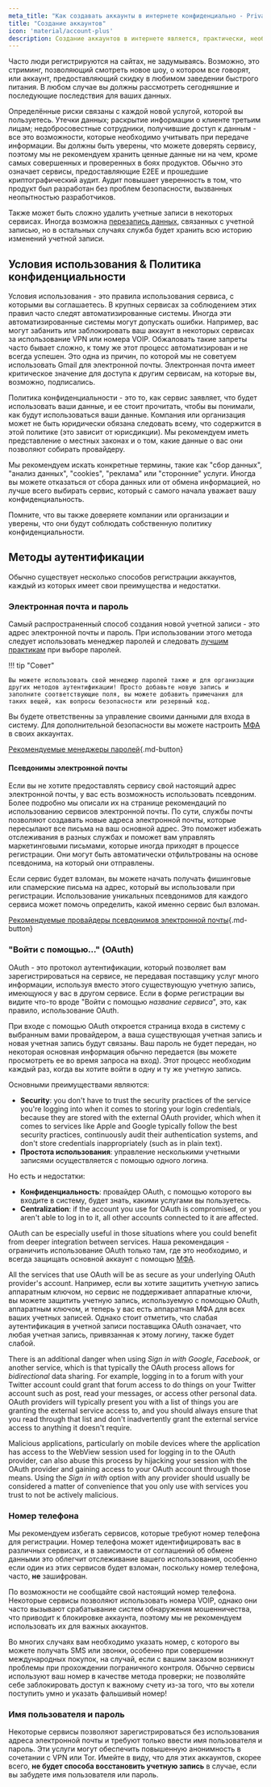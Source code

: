 ```yaml
---
meta_title: "Как создавать аккаунты в интернете конфиденциально - Privacy Guides"
title: "Создание аккаунтов"
icon: 'material/account-plus'
description: Создание аккаунтов в интернете является, практически, необходимостью, предпримите следующие шаги, чтобы сохранить вашу конфиденциальность.
---
```


Часто люди регистрируются на сайтах, не задумываясь. Возможно, это стриминг, позволяющий смотреть новое шоу, о котором все говорят, или аккаунт, предоставляющий скидку в любимом заведении быстрого питания. В любом случае вы должны рассмотреть сегодняшние и последующие последствия для ваших данных.

Определённые риски связаны с каждой новой услугой, которой вы пользуетесь. Утечки данных; раскрытие информации о клиенте третьим лицам; недобросовестные сотрудники, получившие доступ к данным - все это возможности, которые необходимо учитывать при передаче информации. Вы должны быть уверены, что можете доверять сервису, поэтому мы не рекомендуем хранить ценные данные ни на чем, кроме самых совершенных и проверенных в боях продуктов. Обычно это означает сервисы, предоставляющие E2EE и прошедшие криптографический аудит. Аудит повышает уверенность в том, что продукт был разработан без проблем безопасности, вызванных неопытностью разработчиков.

Также может быть сложно удалить учетные записи в некоторых сервисах. Иногда возможна [перезапись данных](account-deletion.md#overwriting-account-information), связанных с учетной записью, но в остальных случаях служба будет хранить всю историю изменений учетной записи.

## Условия использования & Политика конфиденциальности

Условия использования - это правила использования сервиса, с которыми вы соглашаетесь. В крупных сервисах за соблюдением этих правил часто следят автоматизированные системы. Иногда эти автоматизированные системы могут допускать ошибки. Например, вас могут забанить или заблокировать ваш аккаунт в некоторых сервисах за использование VPN или номера VOIP. Обжаловать такие запреты часто бывает сложно, к тому же этот процесс автоматизирован и не всегда успешен. Это одна из причин, по которой мы не советуем использовать Gmail для электронной почты. Электронная почта имеет критическое значение для доступа к другим сервисам, на которые вы, возможно, подписались.

Политика конфиденциальности - это то, как сервис заявляет, что будет использовать ваши данные, и ее стоит прочитать, чтобы вы понимали, как будут использоваться ваши данные. Компания или организация может не быть юридически обязана следовать всему, что содержится в этой политике (это зависит от юрисдикции). Мы рекомендуем иметь представление о местных законах и о том, какие данные о вас они позволяют собирать провайдеру.

Мы рекомендуем искать конкретные термины, такие как "сбор данных", "анализ данных", "cookies", "реклама" или "сторонние" услуги. Иногда вы можете отказаться от сбора данных или от обмена информацией, но лучше всего выбирать сервис, который с самого начала уважает вашу конфиденциальность.

Помните, что вы также доверяете компании или организации и уверены, что они будут соблюдать собственную политику конфиденциальности.

## Методы аутентификации

Обычно существует несколько способов регистрации аккаунтов, каждый из которых имеет свои преимущества и недостатки.

### Электронная почта и пароль

Самый распространенный способ создания новой учетной записи - это адрес электронной почты и пароль. При использовании этого метода следует использовать менеджер паролей и следовать [лучшим практикам](passwords-overview.md) при выборе паролей.

!!! tip "Совет"

    Вы можете использовать свой менеджер паролей также и для организации других методов аутентификации! Просто добавьте новую запись и заполните соответствующие поля, вы можете добавить примечания для таких вещей, как вопросы безопасности или резервный код.

Вы будете ответственны за управление своими данными для входа в систему. Для дополнительной безопасности вы можете настроить [МФА](multi-factor-authentication.md) в своих аккаунтах.

[Рекомендуемые менеджеры паролей](../passwords.md ""){.md-button}

#### Псевдонимы электронной почты

Если вы не хотите предоставлять сервису свой настоящий адрес электронной почты, у вас есть возможность использовать псевдоним. Более подробно мы описали их на странице рекомендаций по использованию сервисов электронной почты. По сути, службы почты позволяют создавать новые адреса электронной почты, которые пересылают все письма на ваш основной адрес. Это поможет избежать отслеживания в разных службах и поможет вам управлять маркетинговыми письмами, которые иногда приходят в процессе регистрации. Они могут быть автоматически отфильтрованы на основе псевдонима, на который они отправлены.

Если сервис будет взломан, вы можете начать получать фишинговые или спамерские письма на адрес, который вы использовали при регистрации. Использование уникальных псевдонимов для каждого сервиса может помочь определить, какой именно сервис был взломан.

[Рекомендуемые провайдеры псевдонимов электронной почты](../email.md#email-aliasing-services ""){.md-button}

### "Войти с помощью..." (OAuth)

OAuth - это протокол аутентификации, который позволяет вам зарегистрироваться на сервисе, не передавая поставщику услуг много информации, используя вместо этого существующую учетную запись, имеющуюся у вас в другом сервисе. Если в форме регистрации вы видите что-то вроде "Войти с помощью *название сервиса*", это, как правило, использование OAuth.

При входе с помощью OAuth откроется страница входа в систему с выбранным вами провайдером, а ваша существующая учетная запись и новая учетная запись будут связаны. Ваш пароль не будет передан, но некоторая основная информация обычно передается (вы можете просмотреть ее во время запроса на вход). Этот процесс необходим каждый раз, когда вы хотите войти в одну и ту же учетную запись.

Основными преимуществами являются:

- **Security**: you don't have to trust the security practices of the service you're logging into when it comes to storing your login credentials, because they are stored with the external OAuth provider, which when it comes to services like Apple and Google typically follow the best security practices, continuously audit their authentication systems, and don't store credentials inappropriately (such as in plain text).
- **Простота использования**: управление несколькими учетными записями осуществляется с помощью одного логина.

Но есть и недостатки:

- **Конфиденциальность**: провайдер OAuth, с помощью которого вы входите в систему, будет знать, какими услугами вы пользуетесь.
- **Centralization**: if the account you use for OAuth is compromised, or you aren't able to log in to it, all other accounts connected to it are affected.

OAuth can be especially useful in those situations where you could benefit from deeper integration between services. Наша рекомендация - ограничить использование OAuth только там, где это необходимо, и всегда защищать основной аккаунт с помощью [МФА](multi-factor-authentication.md).

All the services that use OAuth will be as secure as your underlying OAuth provider's account. Например, если вы хотите защитить учетную запись аппаратным ключом, но сервис не поддерживает аппаратные ключи, вы можете защитить учетную запись, используемую с помощью OAuth, аппаратным ключом, и теперь у вас есть аппаратная МФА для всех ваших учетных записей. Однако стоит отметить, что слабая аутентификация в учетной записи поставщика OAuth означает, что любая учетная запись, привязанная к этому логину, также будет слабой.

There is an additional danger when using *Sign in with Google*, *Facebook*, or another service, which is that typically the OAuth process allows for *bidirectional* data sharing. For example, logging in to a forum with your Twitter account could grant that forum access to do things on your Twitter account such as post, read your messages, or access other personal data. OAuth providers will typically present you with a list of things you are granting the external service access to, and you should always ensure that you read through that list and don't inadvertently grant the external service access to anything it doesn't require.

Malicious applications, particularly on mobile devices where the application has access to the WebView session used for logging in to the OAuth provider, can also abuse this process by hijacking your session with the OAuth provider and gaining access to your OAuth account through those means. Using the *Sign in with* option with any provider should usually be considered a matter of convenience that you only use with services you trust to not be actively malicious.

### Номер телефона

Мы рекомендуем избегать сервисов, которые требуют номер телефона для регистрации. Номер телефона может идентифицировать вас в различных сервисах, и в зависимости от соглашений об обмене данными это облегчит отслеживание вашего использования, особенно если один из этих сервисов будет взломан, поскольку номер телефона, часто, **не** зашифрован.

По возможности не сообщайте свой настоящий номер телефона. Некоторые сервисы позволяют использовать номера VOIP, однако они часто вызывают срабатывание систем обнаружения мошенничества, что приводит к блокировке аккаунта, поэтому мы не рекомендуем использовать их для важных аккаунтов.

Во многих случаях вам необходимо указать номер, с которого вы можете получать SMS или звонки, особенно при совершении международных покупок, на случай, если с вашим заказом возникнут проблемы при прохождении пограничного контроля. Обычно сервисы используют ваш номер в качестве метода проверки; не позволяйте себе заблокировать доступ к важному счету из-за того, что вы хотели поступить умно и указать фальшивый номер!

### Имя пользователя и пароль

Некоторые сервисы позволяют зарегистрироваться без использования адреса электронной почты и требуют только ввести имя пользователя и пароль. Эти услуги могут обеспечить повышенную анонимность в сочетании с VPN или Tor. Имейте в виду, что для этих аккаунтов, скорее всего, **не будет способа восстановить учетную запись** в случае, если вы забудете имя пользователя или пароль.
